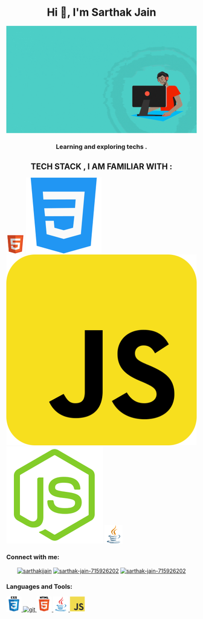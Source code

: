 <h1 align="center">Hi 👋, I'm Sarthak Jain</h1>
<img src="Assets\Images\readme-main.gif" alt="Poster">
<h3 align="center">Learning and exploring techs .</h3>

<h2 align="center">TECH STACK , I AM FAMILIAR WITH : </h2>
<img src="Assets\Icons\html.svg" alt="HTML">
<img src="Assets\Icons\css.svg" alt="CSS">
<img src="Assets\Icons\javascript.svg" alt="JS">
<img src="Assets\Icons\node-js.svg" alt="Node js">
<img src="Assets\Icons\java.svg" alt="JAVA">


<h3 align="left">Connect with me:</h3>
<p align="center">
<a href="https://twitter.com/sarthakjjain" target="blank"><img align="center" src="https://raw.githubusercontent.com/rahuldkjain/github-profile-readme-generator/master/src/images/icons/Social/twitter.svg" alt="sarthakjjain" height="30" width="40" /></a>
<a href="https://linkedin.com/in/sarthak-jain-715926202" target="blank"><img align="center" src="https://raw.githubusercontent.com/rahuldkjain/github-profile-readme-generator/master/src/images/icons/Social/linked-in-alt.svg" alt="sarthak-jain-715926202" height="30" width="40" /></a>
<a href="https://linkedin.com/in/sarthak-jain-715926202" target="blank"><img align="center" src="https://raw.githubusercontent.com/rahuldkjain/github-profile-readme-generator/master/src/images/icons/Social/linked-in-alt.svg" alt="sarthak-jain-715926202" height="30" width="40" /></a>
</p>

<h3 align="left">Languages and Tools:</h3>
<p align="left"> <a href="https://www.w3schools.com/css/" target="_blank"> <img src="https://raw.githubusercontent.com/devicons/devicon/master/icons/css3/css3-original-wordmark.svg" alt="css3" width="40" height="40"/> </a> <a href="https://git-scm.com/" target="_blank"> <img src="https://www.vectorlogo.zone/logos/git-scm/git-scm-icon.svg" alt="git" width="40" height="40"/> </a> <a href="https://www.w3.org/html/" target="_blank"> <img src="https://raw.githubusercontent.com/devicons/devicon/master/icons/html5/html5-original-wordmark.svg" alt="html5" width="40" height="40"/> </a> <a href="https://www.java.com" target="_blank"> <img src="https://raw.githubusercontent.com/devicons/devicon/master/icons/java/java-original.svg" alt="java" width="40" height="40"/> </a> <a href="https://developer.mozilla.org/en-US/docs/Web/JavaScript" target="_blank"> <img src="https://raw.githubusercontent.com/devicons/devicon/master/icons/javascript/javascript-original.svg" alt="javascript" width="40" height="40"/> </a> </p>
